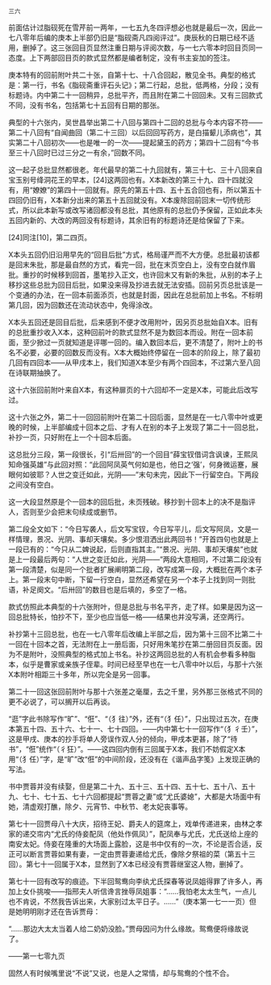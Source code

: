    三六 

   前面估计过脂砚死在雪芹前一两年，一七五九冬四评想必也就是最后一次，因此一七八零年后编的庚本上半部仍旧是“脂砚斋凡四阅评过”。庚辰秋的日期已经不适用，删掉了。这三张回目页显然注重日期与评阅次数，与一七六零本时回目页同一态度。上下两部回目页的款式显然都是编者制定，没有书主妄加的签注。

   庚本特有的回前附叶共二十张，自第十七、十八合回起，散见全书。典型的格式是：第一行，书名《脂砚斋重评石头记》；第二行起，总批，低两格，分段；没有标题诗。内中第二十一回稍异，总批平齐，而且附在第二十回回未。又有三回款式不同，没有书名，包括第七十五回有日期的那张。

   典型的十六张内，吴世昌举出第二十八回与第四十二回的总批与今本内容不符——第二十八回有“自闻曲回（第二十三回）以后回回写药方，是白描颦儿添病也”，其实第二十八回初次——也是唯一的一次——提起黛玉的药方；第四十二回有“今书至三十八回时已过三分之一有余，”回数不同。

   这一起子总批显然都很老。年代最早的第二十九回就有，第三十七、三十八回来自宝玉别号绛洞花王的早本，[24]这两回也有。X本新改的第三十九、四十四就没有，用“嫽嫽”的第四十一回就有。原先的第五十四、五十五合回也有，所以第五十四回仍旧有，X本新分出来的第五十五回就没有。X本废除回前回末一切传统形式，所以此本新写或改写诸回都没有总批，其他原有的总批仍予保留，正如此本头五回内新的、大改的两回没有标题诗，其余旧有的标题诗还是给保留了下来。

   [24]同注[10]，第二四页。

   X本头五回仍旧沿用早先的“回目后批”方式，格局谨严而不大方便。总批最初该都是回末朱批，那是最自然的方式，看完一回，批在末页空白上，没有空白就作眉批。重抄的时候移到回首，墨笔抄入正文，也许回末又有新的朱批，从别的本子上移抄这些总批为回目后批，如果没来得及抄进去就无法安插。回前另页总批该是一个变通的办法，在一回本前面添页，也就是封面，因此在总批前加上书名。不标明第几回，因为回数还在流动状态中，免得涂改。

   X本头五回还是回目后批，后来感到不便才改用附叶，因另页总批始自X本。旧有的总批重抄收入X本，这种回前叶的款式显然不是为数回本而设。附在一回本前面，至少掀过一页就知道是评哪一回的。编入数回本后，更不清楚了，附叶上的书名不必要，必要的回数反而没有。X本大概始终停留在一回本的阶段上，除了最初几回有四回本——从甲戌本上，我们知道X本至少有两个四回本，不过第六至八回在诗联期抽换了。

   这十六张回前附叶来自X本，有这种扉页的十六回却不一定是X本，可能此后改写过。

   这十六张之外，第二十一回回前附叶在第二十回后面，显然是在一七八零中叶或更晚的时候，上半部编成十回本之后、才有人在别的本子上发现了第二十一回总批，补抄一页，只好附在上一个十回本后面。

   这总批分三段，第一段很长，引“后卅回”的一个回目“薛宝钗借词含讽谏，王熙凤知命强英雄”与此回对照：“此回阿凤英气何如是也，他日之‘强’，何身微运蹇，展眼何如彼耶？人世之变迁如此，光阴——”末句未完，因此下一行留空白。下两段之间没有空白。

   这一大段显然原是个一回本的回后批，未页残破。移抄到十回本上的决不是脂评人，否则至少会把末句续成或删节。

   第二段全文如下：“今日写袭人，后文写宝钗，今日写平儿，后文写阿凤，文是一样情理，景况、光阴、事却天壤矣。多少恨泪洒出此两回书！”开首四句也就是上一段已有的：“今只从二婢说起，后则直指其主。”“景况、光阴、事却天壤矣”也就是上一段最后两句：“人世之变迁如此，光阴——”两段大意相同，不过第二段没有第一段清楚，似是同一个批者扩展阐明第二段，改写成第一段，大概批在两个本子上。第一段末句中断，下留一行空白，显然还希望在另一个本子上找到同一则批语，补足阕文。“后卅回”的数目也是后填的，多空了一格。

   款式仿照此本典型的十六张附叶，但是总批与书名平齐，走了样。如果是因为这一回总批特长，怕抄不下，至少也应当低一格——结果也并没写满，还空两行。

   补抄第十三回总批，也在一七八零年后改编上半部之后，因为第十三回不比第二十一回在十回本之首，无法附在上一册后面，只好用朱笔抄在第二册回目页反面。因为不是附叶，没照典型的格式加上书名。补抄这两回总批的人有机会参看多种脂本，似乎是曹家或亲族子侄辈。时间已经至早也在一七八零中叶以后，与那十六张X本附叶相距三十多年，所以完全是另一回事。

   第二十一回这张回前附叶与那十六张差之毫厘，去之千里，另外那三张格式不同的更不必说了，可以搁开以后再谈。

   “逛”字此书除写作“旷”、“俇”、“（犭往）”外，还有“（犭任）”，只出现过五次，在庚本第五十四、五十六、七十一、七十四回。——内中第七十一回写作“（犭彳壬）”，这是甲戌、庚本的抄手将单人旁误作双人分的倾向，甲戌本更甚，除了“待书”，“俇”统作“（彳狂）”。——这四回内倒有三回属于X本，我们不妨假定X本用“（犭任）”字，是“旷”改“俇”的中间阶段，还没有在《谐声品字笺》上发现正确的写法。

   书中贾蓉并没有续娶，但是第二十九、五十三、五十四、五十七、五十八、五十九、七十、七十五、七十六回都提起“贾蓉之妻”或“尤氏婆媳”，大都是大场面中有她，清虚观打醮，除夕、元宵节、中秋节、老太妃丧事等。

   第七十一回贾母八十大庆，招待王妃、爵夫人的筵席上，戏单传递进来，由林之孝家的递交帘内“尤氏的侍妾配凤（他处作佩凤）”，配凤奉与尤氏，尤氏送给上座的南安太妃。侍妾在隆重的大场面上露脸，这是书中仅有的一次，不论是否合适，反正可以断言贾蓉如果有妻，一定由贾蓉妻递给尤氏，像除夕祭祖的菜（第五十三回）。第七十一回属于X本，显然到了X本已经没有贾蓉继室这人物，删掉了。

   第七十一回有改写的痕迹。下半回鸳鸯向李纨尤氏探春等说凤姐得罪了许多人，再加上女仆挑唆——指邢夫人听信谗言挫辱凤姐事：“……我怕老太太生气，一点儿也不肯说，不然我告诉出来，大家别过太平日子。……”（庚本第一七一一页）但是她明明刚才还在告诉贾母：

   “……那边大太太当着人给二奶奶没脸。”贾母因问为什么缘故。鸳鸯便将缘故说了。

   ——第一七零九页

   固然人有时候嘴里说“不说”又说，也是人之常情，却与鸳鸯的个性不合。


